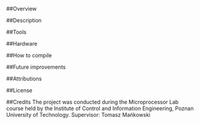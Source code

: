 ##Overview

##Description

##Tools

##Hardware

##How to compile

##Future improvements

##Attributions

##License

##Credits
The project was conducted during the Microprocessor Lab course held by the Institute of Control and Information Engineering, Poznan University of Technology.
Supervisor: Tomasz Mańkowski
